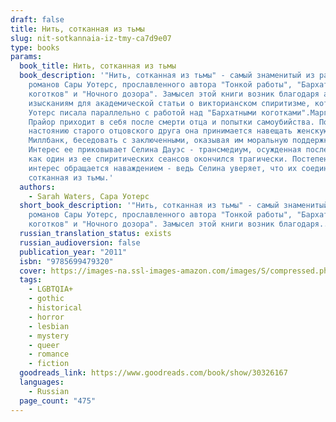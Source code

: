 ```yaml
---
draft: false
title: Нить, сотканная из тьмы
slug: nit-sotkannaia-iz-tmy-ca7d9e07
type: books
params:
  book_title: Нить, сотканная из тьмы
  book_description: '"Нить, сотканная из тьмы" - самый знаменитый из ранних
    романов Сары Уотерс, прославленного автора "Тонкой работы", "Бархатных
    коготков" и "Ночного дозора". Замысел этой книги возник благодаря архивным
    изысканиям для академической статьи о викторианском спиритизме, которую
    Уотерс писала параллельно с работой над "Бархатными коготками".Маргарет
    Прайор приходит в себя после смерти отца и попытки самоубийства. По
    настоянию старого отцовского друга она принимается навещать женскую тюрьму
    Миллбанк, беседовать с заключенными, оказывая им моральную поддержку.
    Интерес ее приковывает Селина Дауэс - трансмедиум, осужденная после того,
    как один из ее спиритических сеансов окончился трагически. Постепенно
    интерес обращается наваждением - ведь Селина уверяет, что их соединяет нить,
    сотканная из тьмы.'
  authors:
    - Sarah Waters, Сара Уотерс
  short_book_description: '"Нить, сотканная из тьмы" - самый знаменитый из ранних
    романов Сары Уотерс, прославленного автора "Тонкой работы", "Бархатных
    коготков" и "Ночного дозора". Замысел этой книги возник благодаря...'
  russian_translation_status: exists
  russian_audioversion: false
  publication_year: "2011"
  isbn: "9785699479320"
  cover: https://images-na.ssl-images-amazon.com/images/S/compressed.photo.goodreads.com/books/1464726568i/30326167.jpg
  tags:
    - LGBTQIA+
    - gothic
    - historical
    - horror
    - lesbian
    - mystery
    - queer
    - romance
    - fiction
  goodreads_link: https://www.goodreads.com/book/show/30326167
  languages:
    - Russian
  page_count: "475"
---
```

